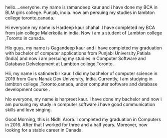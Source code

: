 hello....everyone. my name is ramandeep kaur and i have done my BCA in BLM girls college. Punjab, india. now am persuing my studies in lambton college toronto,canada.


Hi everyone my name is Hardeep kaur chahal .I have completed my BCA from jain college Malerkotla in india. Now i am a student of Lambton college ,Toronto in canada.

Hlo guys, my name is Gagandeep kaur and I have completed my graduation with bachelor of computer applications from Punjabi University,Patiala (India) and now i am persuing my studies in Computer Software and Database Delvelopment at Lambton college,Toronto.

Hii, my name is satinderbir kaur. I did my bachelor of computer science in 2019 from Guru Nanak Dev University, India. Currently, I am studying in lambton college ,Toronto,canada, under computer software and database development course . 

hlo everyone, my name is harpreet kaur. i have done my bachelor and now i am pursuing my study in computer software.i have good communication skills and love singing.  

Good Morning, this is Nidhi Arora. I completed my graduation in Computers in 2016. After that I worked for three and a half years. Moreover, now looking for a stable career in Canada.
